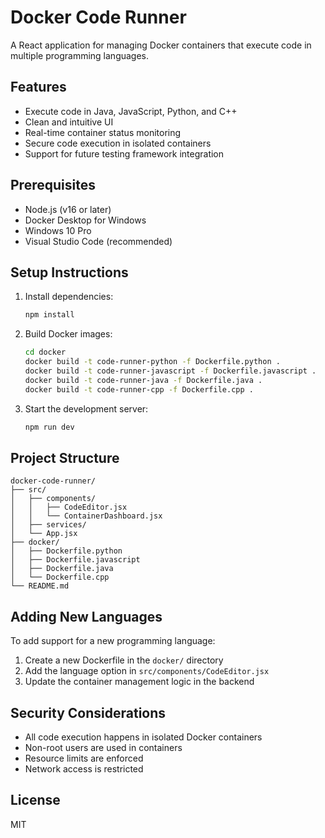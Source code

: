 # Docker Code Runner

A React application for managing Docker containers that execute code in multiple programming languages.

## Features

- Execute code in Java, JavaScript, Python, and C++
- Clean and intuitive UI
- Real-time container status monitoring
- Secure code execution in isolated containers
- Support for future testing framework integration

## Prerequisites

- Node.js (v16 or later)
- Docker Desktop for Windows
- Windows 10 Pro
- Visual Studio Code (recommended)

## Setup Instructions

1. Install dependencies:
   ```bash
   npm install
   ```

2. Build Docker images:
   ```bash
   cd docker
   docker build -t code-runner-python -f Dockerfile.python .
   docker build -t code-runner-javascript -f Dockerfile.javascript .
   docker build -t code-runner-java -f Dockerfile.java .
   docker build -t code-runner-cpp -f Dockerfile.cpp .
   ```

3. Start the development server:
   ```bash
   npm run dev
   ```

## Project Structure

```
docker-code-runner/
├── src/
│   ├── components/
│   │   ├── CodeEditor.jsx
│   │   └── ContainerDashboard.jsx
│   ├── services/
│   └── App.jsx
├── docker/
│   ├── Dockerfile.python
│   ├── Dockerfile.javascript
│   ├── Dockerfile.java
│   └── Dockerfile.cpp
└── README.md
```

## Adding New Languages

To add support for a new programming language:

1. Create a new Dockerfile in the `docker/` directory
2. Add the language option in `src/components/CodeEditor.jsx`
3. Update the container management logic in the backend

## Security Considerations

- All code execution happens in isolated Docker containers
- Non-root users are used in containers
- Resource limits are enforced
- Network access is restricted

## License

MIT
